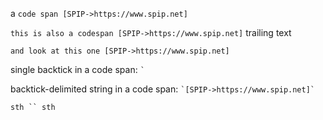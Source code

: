 a `code span [SPIP->https://www.spip.net]`

`this is also a codespan [SPIP->https://www.spip.net]` trailing text

`and look at this one [SPIP->https://www.spip.net]`

single backtick in a code span: `` ` ``

backtick-delimited string in a code span: `` `[SPIP->https://www.spip.net]` ``

`sth `` sth`